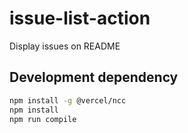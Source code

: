 # issue-list-action
Display issues on README

## Development dependency
```sh
npm install -g @vercel/ncc
npm install
npm run compile
```
